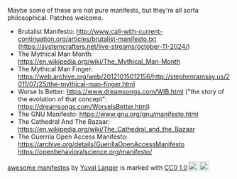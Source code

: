 Maybe some of these are not pure manifests, but they're all sorta philosophical.  Patches welcome.

- Brutalist Manifesto:
  http://www.call-with-current-continuation.org/articles/brutalist-manifesto.txt (https://systemcrafters.net/live-streams/october-11-2024/)
- The Mythical Man Month:
  https://en.wikipedia.org/wiki/The_Mythical_Man-Month
- The Mythical Man Finger:
  https://web.archive.org/web/20121015012156/http://stephenramsay.us/2011/07/25/the-mythical-man-finger.html
- Worse Is Better:
  https://www.dreamsongs.com/WIB.html ("the story of the evolution of that concept": https://dreamsongs.com/WorseIsBetter.html)
- The GNU Manifesto:
  https://www.gnu.org/gnu/manifesto.html
- The Cathedral And The Bazaar:
  https://en.wikipedia.org/wiki/The_Cathedral_and_the_Bazaar
- The Guerrila Open Access Manifesto:
  https://archive.org/details/GuerillaOpenAccessManifesto
  https://openbehavioralscience.org/manifesto/

<p xmlns:cc="http://creativecommons.org/ns#" xmlns:dct="http://purl.org/dc/terms/"><a property="dct:title" rel="cc:attributionURL" href="https://codeberg.org/kakafarm/awesome-manifestos/">awesome manifestos</a> by <a rel="cc:attributionURL dct:creator" property="cc:attributionName" href="https://codeberg.org/kakafarm/">Yuval Langer</a> is marked with <a href="https://creativecommons.org/publicdomain/zero/1.0/?ref=chooser-v1" target="_blank" rel="license noopener noreferrer" style="display:inline-block;">CC0 1.0<img style="height:22px!important;margin-left:3px;vertical-align:text-bottom;" src="https://mirrors.creativecommons.org/presskit/icons/cc.svg?ref=chooser-v1" alt=""><img style="height:22px!important;margin-left:3px;vertical-align:text-bottom;" src="https://mirrors.creativecommons.org/presskit/icons/zero.svg?ref=chooser-v1" alt=""></a></p>
